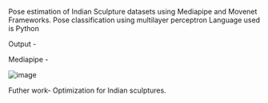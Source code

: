 Pose estimation of Indian Sculpture datasets using Mediapipe and Movenet Frameworks.
Pose classification using multilayer perceptron
Language used is Python

Output - 

Mediapipe -

![image](https://github.com/durgas4/Pose-Estimation-using-Movenet-and-Mediapipe/assets/39164201/663f19b9-c4ec-4e5a-bfab-0ecdb9db8c92)


Futher work- Optimization for Indian sculptures.




